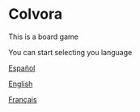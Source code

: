 # Colvora
This is a board game

You can start selecting you language

[Español](Colvora/Espanol/Readme.md)

[English](Colvora/English/Readme.md)

[Français](Colvora/Français/Readme.md)